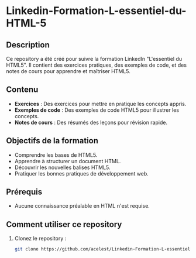 # Linkedin-Formation-L-essentiel-du-HTML-5

## Description
Ce repository a été créé pour suivre la formation LinkedIn "L'essentiel du HTML5". Il contient des exercices pratiques, des exemples de code, et des notes de cours pour apprendre et maîtriser HTML5.

## Contenu
- **Exercices** : Des exercices pour mettre en pratique les concepts appris.
- **Exemples de code** : Des exemples de code HTML5 pour illustrer les concepts.
- **Notes de cours** : Des résumés des leçons pour révision rapide.

## Objectifs de la formation
- Comprendre les bases de HTML5.
- Apprendre à structurer un document HTML.
- Découvrir les nouvelles balises HTML5.
- Pratiquer les bonnes pratiques de développement web.

## Prérequis
- Aucune connaissance préalable en HTML n'est requise.

## Comment utiliser ce repository
1. Clonez le repository :
   ```bash
   git clone https://github.com/acelest/Linkedin-Formation-L-essentiel-du-HTML-5.git
